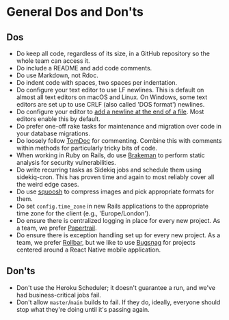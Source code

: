 # General Dos and Don'ts

## Dos
- Do keep all code, regardless of its size, in a GitHub repository so the whole
  team can access it.
- Do include a README and add code comments.
- Do use Markdown, not Rdoc.
- Do indent code with spaces, two spaces per indentation.
- Do configure your text editor to use LF newlines. This is default on almost
  all text editors on macOS and Linux. On Windows, some text editors are set
  up to use CRLF (also called 'DOS format') newlines.
- Do configure your editor to [add a newline at the end of a file][newline].
  Most editors enable this by default.
- Do prefer one-off rake tasks for maintenance and migration over code in your
  database migrations.
- Do loosely follow [TomDoc](http://tomdoc.org/) for commenting. Combine this
  with comments within methods for particularly tricky bits of code.
- When working in Ruby on Rails, do use
  [Brakeman](https://github.com/presidentbeef/brakeman) to perform static
  analysis for security vulnerabilities.
- Do write recurring tasks as Sidekiq jobs and schedule them using
  sidekiq-cron. This has proven time and again to most reliably cover all the
  weird edge cases.
- Do use [squoosh](https://squoosh.app/) to compress images and pick
  appropriate formats for them.
- Do set `config.time_zone` in new Rails applications to the appropriate time
  zone for the client (e.g., 'Europe/London').
- Do ensure there is centralized logging in place for every new project. As a
  team, we prefer [Papertrail](https://www.papertrail.com/).
- Do ensure there is exception handling set up for every new project. As a
  team, we prefer [Rollbar](https://rollbar.com/), but we like to use
  [Bugsnag](https://www.bugsnag.com/) for projects centered around a React
  Native mobile application.

## Don'ts
- Don't use the Heroku Scheduler; it doesn't guarantee a run, and we've had
  business-critical jobs fail.
- Don't allow `master`/`main` builds to fail. If they do, ideally, everyone
  should stop what they're doing until it's passing again.

[newline]: https://thoughtbot.com/blog/no-newline-at-end-of-file
